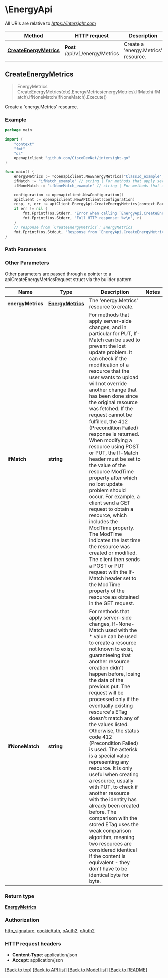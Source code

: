 # \EnergyApi

All URIs are relative to *https://intersight.com*

Method | HTTP request | Description
------------- | ------------- | -------------
[**CreateEnergyMetrics**](EnergyApi.md#CreateEnergyMetrics) | **Post** /api/v1/energy/Metrics | Create a &#39;energy.Metrics&#39; resource.



## CreateEnergyMetrics

> EnergyMetrics CreateEnergyMetrics(ctx).EnergyMetrics(energyMetrics).IfMatch(ifMatch).IfNoneMatch(ifNoneMatch).Execute()

Create a 'energy.Metrics' resource.

### Example

```go
package main

import (
	"context"
	"fmt"
	"os"
	openapiclient "github.com/CiscoDevNet/intersight-go"
)

func main() {
	energyMetrics := *openapiclient.NewEnergyMetrics("ClassId_example", "ObjectType_example") // EnergyMetrics | The 'energy.Metrics' resource to create.
	ifMatch := "ifMatch_example" // string | For methods that apply server-side changes, and in particular for PUT, If-Match can be used to prevent the lost update problem. It can check if the modification of a resource that the user wants to upload will not override another change that has been done since the original resource was fetched. If the request cannot be fulfilled, the 412 (Precondition Failed) response is returned. When modifying a resource using POST or PUT, the If-Match header must be set to the value of the resource ModTime property after which no lost update problem should occur. For example, a client send a GET request to obtain a resource, which includes the ModTime property. The ModTime indicates the last time the resource was created or modified. The client then sends a POST or PUT request with the If-Match header set to the ModTime property of the resource as obtained in the GET request. (optional)
	ifNoneMatch := "ifNoneMatch_example" // string | For methods that apply server-side changes, If-None-Match used with the * value can be used to create a resource not known to exist, guaranteeing that another resource creation didn't happen before, losing the data of the previous put. The request will be processed only if the eventually existing resource's ETag doesn't match any of the values listed. Otherwise, the status code 412 (Precondition Failed) is used. The asterisk is a special value representing any resource. It is only useful when creating a resource, usually with PUT, to check if another resource with the identity has already been created before. The comparison with the stored ETag uses the weak comparison algorithm, meaning two resources are considered identical if the content is equivalent - they don't have to be identical byte for byte. (optional)

	configuration := openapiclient.NewConfiguration()
	apiClient := openapiclient.NewAPIClient(configuration)
	resp, r, err := apiClient.EnergyApi.CreateEnergyMetrics(context.Background()).EnergyMetrics(energyMetrics).IfMatch(ifMatch).IfNoneMatch(ifNoneMatch).Execute()
	if err != nil {
		fmt.Fprintf(os.Stderr, "Error when calling `EnergyApi.CreateEnergyMetrics``: %v\n", err)
		fmt.Fprintf(os.Stderr, "Full HTTP response: %v\n", r)
	}
	// response from `CreateEnergyMetrics`: EnergyMetrics
	fmt.Fprintf(os.Stdout, "Response from `EnergyApi.CreateEnergyMetrics`: %v\n", resp)
}
```

### Path Parameters



### Other Parameters

Other parameters are passed through a pointer to a apiCreateEnergyMetricsRequest struct via the builder pattern


Name | Type | Description  | Notes
------------- | ------------- | ------------- | -------------
 **energyMetrics** | [**EnergyMetrics**](EnergyMetrics.md) | The &#39;energy.Metrics&#39; resource to create. | 
 **ifMatch** | **string** | For methods that apply server-side changes, and in particular for PUT, If-Match can be used to prevent the lost update problem. It can check if the modification of a resource that the user wants to upload will not override another change that has been done since the original resource was fetched. If the request cannot be fulfilled, the 412 (Precondition Failed) response is returned. When modifying a resource using POST or PUT, the If-Match header must be set to the value of the resource ModTime property after which no lost update problem should occur. For example, a client send a GET request to obtain a resource, which includes the ModTime property. The ModTime indicates the last time the resource was created or modified. The client then sends a POST or PUT request with the If-Match header set to the ModTime property of the resource as obtained in the GET request. | 
 **ifNoneMatch** | **string** | For methods that apply server-side changes, If-None-Match used with the * value can be used to create a resource not known to exist, guaranteeing that another resource creation didn&#39;t happen before, losing the data of the previous put. The request will be processed only if the eventually existing resource&#39;s ETag doesn&#39;t match any of the values listed. Otherwise, the status code 412 (Precondition Failed) is used. The asterisk is a special value representing any resource. It is only useful when creating a resource, usually with PUT, to check if another resource with the identity has already been created before. The comparison with the stored ETag uses the weak comparison algorithm, meaning two resources are considered identical if the content is equivalent - they don&#39;t have to be identical byte for byte. | 

### Return type

[**EnergyMetrics**](EnergyMetrics.md)

### Authorization

[http_signature](../README.md#http_signature), [cookieAuth](../README.md#cookieAuth), [oAuth2](../README.md#oAuth2), [oAuth2](../README.md#oAuth2)

### HTTP request headers

- **Content-Type**: application/json
- **Accept**: application/json

[[Back to top]](#) [[Back to API list]](../README.md#documentation-for-api-endpoints)
[[Back to Model list]](../README.md#documentation-for-models)
[[Back to README]](../README.md)

